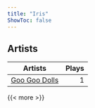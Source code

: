 ```yaml
---
title: "Iris"
ShowToc: false
---
```


## Artists
Artists | Plays 
----- | -----: 
[Goo Goo Dolls](/artists/goo-goo-dolls-12135) | 1

{{< more >}}